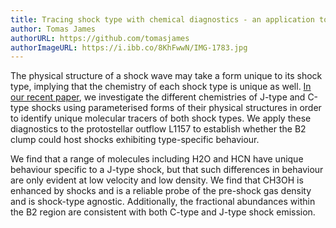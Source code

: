 ```yaml
---
title: Tracing shock type with chemical diagnostics - an application to L1157
author: Tomas James
authorURL: https://github.com/tomasjames
authorImageURL: https://i.ibb.co/8KhFwwN/IMG-1783.jpg
---
```

The physical structure of a shock wave may take a form unique to its shock type, implying that the chemistry of each shock type is unique as well. [In our recent paper](https://arxiv.org/pdf/1912.03721.pdf), we investigate the different chemistries of J-type and C-type shocks using parameterised forms of their physical structures in order to identify unique molecular tracers of both shock types. We apply these diagnostics to the protostellar outflow L1157 to establish whether the B2 clump could host shocks exhibiting type-specific behaviour. 

We find that a range of molecules including H2O and HCN have unique behaviour specific to a J-type shock, but that such differences in behaviour are only evident at low velocity and low density. We find that CH3OH is enhanced by shocks and is a reliable probe of the pre-shock gas density and is shock-type agnostic. Additionally, the fractional abundances within the B2 region are consistent with both C-type and J-type shock emission. 
